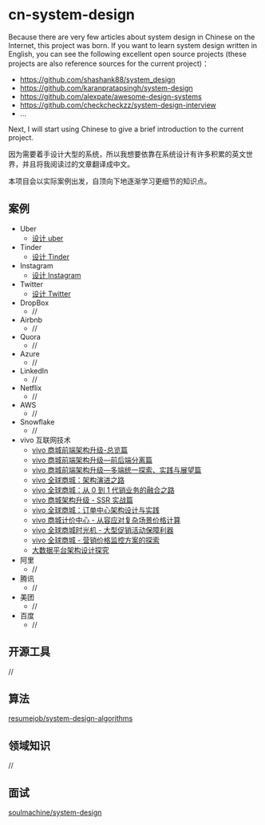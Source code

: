 # cn-system-design
Because there are very few articles about system design in Chinese on the Internet, this project was born. If you want to learn system design written in English, you can see the following excellent open source projects (these projects are also reference sources for the current project)：
* https://github.com/shashank88/system_design
* https://github.com/karanpratapsingh/system-design
* https://github.com/alexpate/awesome-design-systems
* https://github.com/checkcheckzz/system-design-interview
* ...

Next, I will start using Chinese to give a brief introduction to the current project.

因为需要着手设计大型的系统，所以我想要依靠在系统设计有许多积累的英文世界，并且将我阅读过的文章翻译成中文。

本项目会以实际案例出发，自顶向下地逐渐学习更细节的知识点。

## 案例
* Uber
  * [设计 uber](https://github.com/HardwayLinka/cn-system-design/blob/main/resources/%E8%AE%BE%E8%AE%A1%20Uber.md)
* Tinder
  * [设计 Tinder](https://github.com/HardwayLinka/cn-system-design/blob/main/resources/%E8%AE%BE%E8%AE%A1%20Tinder.md)
* Instagram
  * [设计 Instagram](https://github.com/HardwayLinka/cn-system-design/blob/main/resources/Instagram/%E8%AE%BE%E8%AE%A1%20Ins.md)
* Twitter
  * [设计 Twitter](https://github.com/HardwayLinka/cn-system-design/blob/main/resources/Twitter/%E8%AE%BE%E8%AE%A1%20twitter.md)
* DropBox
  * //
* Airbnb
  * //
* Quora
  * //
* Azure
  * //
* LinkedIn
  * //
* Netflix
  * //
* AWS
  * //
* Snowflake
  * //
* vivo 互联网技术
  * [vivo 商城前端架构升级-总览篇](https://github.com/HardwayLinka/cn-system-design/blob/main/resources/vivo/vivo%20%E5%95%86%E5%9F%8E%E5%89%8D%E7%AB%AF%E6%9E%B6%E6%9E%84%E5%8D%87%E7%BA%A7%20-%20%E6%80%BB%E8%A7%88%E7%AF%87.md)
  * [vivo 商城前端架构升级—前后端分离篇](https://github.com/HardwayLinka/cn-system-design/blob/main/resources/vivo/vivo%20%E5%95%86%E5%9F%8E%E5%89%8D%E7%AB%AF%E6%9E%B6%E6%9E%84%E5%8D%87%E7%BA%A7%E2%80%94%E5%89%8D%E5%90%8E%E7%AB%AF%E5%88%86%E7%A6%BB%E7%AF%87.md)
  * [vivo 商城前端架构升级—多端统一探索、实践与展望篇](https://github.com/HardwayLinka/cn-system-design/blob/main/resources/vivo/vivo%20%E5%95%86%E5%9F%8E%E5%89%8D%E7%AB%AF%E6%9E%B6%E6%9E%84%E5%8D%87%E7%BA%A7%E2%80%94%E5%A4%9A%E7%AB%AF%E7%BB%9F%E4%B8%80%E6%8E%A2%E7%B4%A2%E3%80%81%E5%AE%9E%E8%B7%B5%E4%B8%8E%E5%B1%95%E6%9C%9B%E7%AF%87.md)
  * [vivo 全球商城：架构演进之路](https://github.com/HardwayLinka/cn-system-design/blob/main/resources/vivo/vivo%20%E5%85%A8%E7%90%83%E5%95%86%E5%9F%8E%EF%BC%9A%E6%9E%B6%E6%9E%84%E6%BC%94%E8%BF%9B%E4%B9%8B%E8%B7%AF.md)
  * [vivo 全球商城：从 0 到 1 代销业务的融合之路](https://github.com/HardwayLinka/cn-system-design/blob/main/resources/vivo/vivo%20%E5%85%A8%E7%90%83%E5%95%86%E5%9F%8E%EF%BC%9A%E4%BB%8E%200%20%E5%88%B0%201%20%E4%BB%A3%E9%94%80%E4%B8%9A%E5%8A%A1%E7%9A%84%E8%9E%8D%E5%90%88%E4%B9%8B%E8%B7%AF.md)
  * [vivo 商城架构升级 - SSR 实战篇](https://github.com/HardwayLinka/cn-system-design/blob/main/resources/vivo/vivo%20%E5%95%86%E5%9F%8E%E6%9E%B6%E6%9E%84%E5%8D%87%E7%BA%A7%20-%20SSR%20%E5%AE%9E%E6%88%98%E7%AF%87.md)
  * [vivo 全球商城：订单中心架构设计与实践](https://github.com/HardwayLinka/cn-system-design/blob/main/resources/vivo/vivo%20%E5%85%A8%E7%90%83%E5%95%86%E5%9F%8E%EF%BC%9A%E8%AE%A2%E5%8D%95%E4%B8%AD%E5%BF%83%E6%9E%B6%E6%9E%84%E8%AE%BE%E8%AE%A1%E4%B8%8E%E5%AE%9E%E8%B7%B5.md)
  * [vivo 商城计价中心 - 从容应对复杂场景价格计算](https://github.com/HardwayLinka/cn-system-design/blob/main/resources/vivo/vivo%20%E5%95%86%E5%9F%8E%E8%AE%A1%E4%BB%B7%E4%B8%AD%E5%BF%83%20-%20%E4%BB%8E%E5%AE%B9%E5%BA%94%E5%AF%B9%E5%A4%8D%E6%9D%82%E5%9C%BA%E6%99%AF%E4%BB%B7%E6%A0%BC%E8%AE%A1%E7%AE%97.md)
  * [vivo 全球商城时光机 - 大型促销活动保障利器](https://github.com/HardwayLinka/cn-system-design/blob/main/resources/vivo/vivo%20%E5%85%A8%E7%90%83%E5%95%86%E5%9F%8E%E6%97%B6%E5%85%89%E6%9C%BA%20-%20%E5%A4%A7%E5%9E%8B%E4%BF%83%E9%94%80%E6%B4%BB%E5%8A%A8%E4%BF%9D%E9%9A%9C%E5%88%A9%E5%99%A8.md)
  * [vivo 全球商城 - 营销价格监控方案的探索](https://github.com/HardwayLinka/cn-system-design/blob/main/resources/vivo/vivo%20%E5%85%A8%E7%90%83%E5%95%86%E5%9F%8E%20-%20%E8%90%A5%E9%94%80%E4%BB%B7%E6%A0%BC%E7%9B%91%E6%8E%A7%E6%96%B9%E6%A1%88%E7%9A%84%E6%8E%A2%E7%B4%A2.md)
  * [大数据平台架构设计探究](https://github.com/HardwayLinka/cn-system-design/blob/main/resources/vivo/%E5%A4%A7%E6%95%B0%E6%8D%AE%E5%B9%B3%E5%8F%B0%E6%9E%B6%E6%9E%84%E8%AE%BE%E8%AE%A1%E6%8E%A2%E7%A9%B6.md)
* 阿里
  * //
* 腾讯
  * //
* 美团
  * //
* 百度
  * //
## 开源工具
//
## 算法
[resumejob/system-design-algorithms](https://github.com/resumejob/system-design-algorithms)
## 领域知识
//
## 面试
[soulmachine/system-design](https://github.com/soulmachine/system-design)
